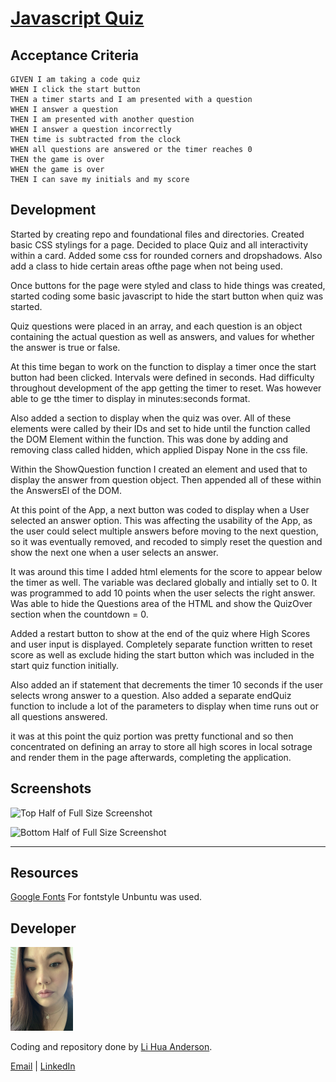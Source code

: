 # [Javascript Quiz](https://chopsushi206.github.io/JavascriptQuiz/)

## Acceptance Criteria

```
GIVEN I am taking a code quiz
WHEN I click the start button
THEN a timer starts and I am presented with a question
WHEN I answer a question
THEN I am presented with another question
WHEN I answer a question incorrectly
THEN time is subtracted from the clock
WHEN all questions are answered or the timer reaches 0
THEN the game is over
WHEN the game is over
THEN I can save my initials and my score
```

## Development

Started by creating repo and foundational files and directories. 
Created basic CSS stylings for a page. Decided to place Quiz and all interactivity within a card.
Added some css for rounded corners and dropshadows. Also add a class to hide certain areas ofthe page when not being used.

Once buttons for the page were styled and class to hide things was created, started coding some basic javascript to hide the start button when quiz was started. 

Quiz questions were placed in an array, and each question is an object containing the actual question as well as answers, and values for whether the answer is true or false.

At this time began to work on the function to display a timer once the start button had been clicked. Intervals were defined in seconds. Had difficulty throughout development of the app getting the timer to reset. Was however able to ge tthe timer to display in minutes:seconds format.

Also added a section to display when the quiz was over. All of these elements were called by their IDs and set to hide until the function called the DOM Element within the function. This was done by adding and removing class called hidden, which applied Dispay None in the css file.

Within the ShowQuestion function I created an element and used that to display the answer from question object. Then appended all of these within the AnswersEl of the DOM.

At this point of the App, a next button was coded to display when a User selected an answer option. This was affecting the usability of the App, as the user could select multiple answers before moving to the next question, so it was eventually removed, and recoded to simply reset the question and show the next one when a user selects an answer. 

It was around this time I added html elements for the score to appear below the timer as well. The variable was declared globally and intially set to 0. It was programmed to add 10 points when the user selects the right answer. Was able to hide the Questions area of the HTML and show the QuizOver section when the countdown = 0.

Added a restart button to show at the end of the quiz where High Scores and user input is displayed. Completely separate function written to reset score as well as exclude hiding the start button which was included in the start quiz function initially.

Also added an if statement that decrements the timer 10 seconds if the user selects wrong answer to a question. Also added a separate endQuiz function to include a lot of the parameters to display when time runs out or all questions answered.

it was at this point the quiz portion was pretty functional and so then concentrated on defining an array to store all high scores in local sotrage and render them in the page afterwards, completing the application.



## Screenshots

![Top Half of Full Size Screenshot](readmeimg/screen1.jpg)

![Bottom Half of Full Size Screenshot](readmeimg/screen2.jpg)

---

## Resources

[Google Fonts](https://fonts.google.com/) For fontstyle Unbuntu was used.

## Developer

<img src="readmeimg/developer.png" width="100">

 Coding and repository done by [Li Hua Anderson](https://github.com/chopsushi206).

[Email](mailto:lihua.anderson@gmail.com) | [LinkedIn](https://linkedin.com/in/li-hua-anderson-b259b7144)

